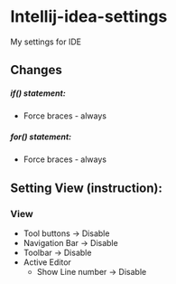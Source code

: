 # Intellij-idea-settings
My settings for IDE

## Changes

##### if() statement:

+ Force braces - always

##### for() statement:

+ Force braces - always





## Setting View (instruction):
### View

+ Tool buttons -> Disable
+ Navigation Bar -> Disable
+ Toolbar -> Disable
+ Active Editor
    + Show Line number -> Disable
